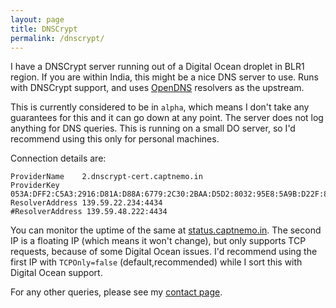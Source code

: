 ```yaml
---
layout: page
title: DNSCrypt
permalink: /dnscrypt/
---
```


I have a DNSCrypt server running out of a Digital Ocean droplet in BLR1 region. If you are within India, this might be a nice DNS server to use. Runs with DNSCrypt support, and uses [OpenDNS](https://use.opendns.com/) resolvers as the upstream.

This is currently considered to be in `alpha`, which means I don't take any guarantees for this and it can go down at any point. The server does not log anything for DNS queries. This is running on a small DO server, so I'd recommend using this only for personal machines.

Connection details are:

```
ProviderName    2.dnscrypt-cert.captnemo.in 
ProviderKey     053A:DFF2:C5A3:2916:D81A:D88A:6779:2C30:2BAA:D5D2:8032:95E8:5A9B:D22F:8687:1E10
ResolverAddress 139.59.22.234:4434
#ResolverAddress 139.59.48.222:4434
```

You can monitor the uptime of the same at [status.captnemo.in](https://status.captnemo.in/). The second IP is a floating IP (which means it won't change), but only supports TCP requests, because of some Digital Ocean issues. I'd recommend using the first IP with `TCPOnly=false` (default,recommended) while I sort this with Digital Ocean support.

For any other queries, please see my [contact page](/contact/).
